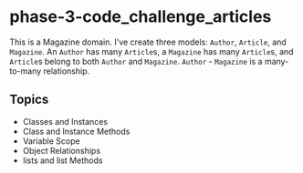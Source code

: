 # phase-3-code_challenge_articles

This is a Magazine domain.
I've create three models: `Author`, `Article`, and `Magazine`.
An `Author` has many `Article`s, a `Magazine` has many `Article`s, and `Article`s belong to both `Author` and `Magazine`.
`Author` - `Magazine` is a many-to-many relationship.

## Topics
- Classes and Instances
- Class and Instance Methods
- Variable Scope
- Object Relationships
- lists and list Methods
